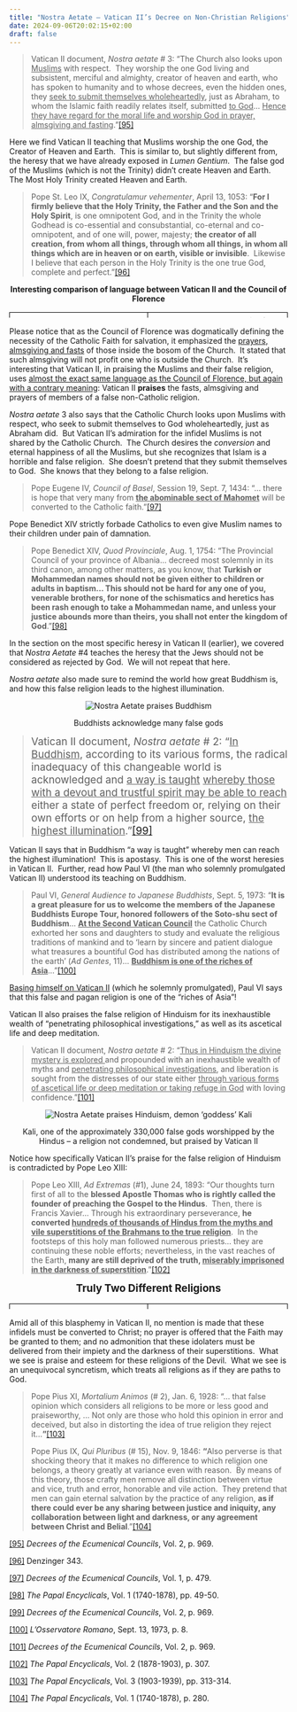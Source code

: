 ```yaml
---
title: "Nostra Aetate – Vatican II’s Decree on Non-Christian Religions"
date: 2024-09-06T20:02:15+02:00
draft: false
---
```



<blockquote>
<p>Vatican II document,<em> Nostra aetate</em> # 3: “The Church also looks upon <span style="text-decoration: underline;">Muslims</span> with respect.  They worship the one God living and subsistent, merciful and almighty, creator of heaven and earth, who has spoken to humanity and to whose decrees, even the hidden ones, they <span style="text-decoration: underline;">seek to submit themselves wholeheartedly</span>, just as Abraham, to whom the Islamic faith readily relates itself, submitted <span style="text-decoration: underline;">to God</span>… <span style="text-decoration: underline;">Hence they have regard for the moral life and worship God in prayer, almsgiving and fasting</span>.”<a id="_ednref95" title="" href="#_edn95" name="_ednref95">[95]</a></p>
</blockquote>

<p>Here we find Vatican II teaching that Muslims worship the one God, the Creator of Heaven and Earth.  This is similar to, but slightly different from, the heresy that we have already exposed in <em>Lumen Gentium</em>.  The false god of the Muslims (which is not the Trinity) didn’t create Heaven and Earth.  The Most Holy Trinity created Heaven and Earth.</p>

<blockquote>
<p>Pope St. Leo IX, <em>Congratulamur vehementer</em>, April 13, 1053: “<strong>For I firmly believe that the Holy Trinity, the Father and the Son and the Holy Spirit</strong>, is one omnipotent God, and in the Trinity the whole Godhead is co-essential and consubstantial, co-eternal and co-omnipotent, and of one will, power, majesty; <strong>the creator of all creation, from whom all things, through whom all things, in whom all things which are in heaven or on earth, visible or invisible</strong>.  Likewise I believe that each person in the Holy Trinity is the one true God, complete and perfect.”<a id="_ednref96" title="" href="#_edn96" name="_ednref96">[96]</a></p>

</blockquote>
<p align="center"><strong>Interesting comparison of language between Vatican II and the Council of Florence</strong></p>

<table style="margin-left: auto; margin-right: auto; width: 100%; height: 10px;">
<tbody>
<tr style="height: 74px;">
<td style="border: 1px solid #000000; vertical-align: middle; padding: 5px; height: 10px; text-align: left;" width="319">Vatican II document,<em> Nostra aetate</em> # 3:“The Church also looks upon <span style="text-decoration: underline;">Muslims</span> with respect.  They worship the one God living and subsistent, merciful and almighty, creator of heaven and earth, who has spoken to humanity and to whose decrees, even the hidden ones, they<span style="text-decoration: underline;"> seek to submit themselves wholeheartedly</span>, just as Abraham, to whom the Islamic faith readily relates itself, submitted <span style="text-decoration: underline;">to God</span>…<span style="text-decoration: underline;"> Hence they have regard for the moral life and <strong>worship God in prayer, almsgiving and fasting</strong></span>.”</td>
<td style="border: 1px solid #000000; vertical-align: middle; padding: 5px; height: 10px; text-align: left;" width="319">Pope Eugene IV, <em>Council of Florence</em>, 1441, <strong><em>ex cathedra</em></strong>:<strong>“</strong>The… Church firmly believes, professes and preaches that all those who are outside the Catholic Church, not only pagans but also Jews or heretics and schismatics, cannot share in eternal life and will go into the everlasting fire which was prepared for the Devil and his angels, unless they are joined to the Church before the end of their lives; that the unity of this ecclesiastical body is of such importance that <span style="text-decoration: underline;">only for those who abide in it do the Church’s sacraments contribute to salvation and</span> do <strong><span style="text-decoration: underline;">fasts, almsgiving and other works of piety</span></strong> and practices of the Christian militia produce eternal rewards; and that nobody can be saved, <span style="text-decoration: underline;">no matter how much he has given away in alms</span> and even if he has shed blood in the name of Christ, unless he has persevered in the bosom and unity of the Catholic Church.”<strong> </strong></td>
</tr>
</tbody>
</table>
<p>Please notice that as the Council of Florence was dogmatically defining the necessity of the Catholic Faith for salvation, it emphasized the <span style="text-decoration: underline;">prayers, almsgiving and fasts</span> of those inside the bosom of the Church.  It stated that such almsgiving will not profit one who is outside the Church.  It’s interesting that Vatican II, in praising the Muslims and their false religion, uses <span style="text-decoration: underline;">almost the exact same language as the Council of Florence, but again with a contrary meaning</span>: Vatican II <strong>praises</strong> the fasts, almsgiving and prayers of members of a false non-Catholic religion.</p>

<p><em>Nostra aetate</em> 3 also says that the Catholic Church looks upon Muslims with respect, who seek to submit themselves to God wholeheartedly, just as Abraham did.  But Vatican II’s admiration for the infidel Muslims is not shared by the Catholic Church.  The Church desires the <em>conversion </em>and eternal happiness of all the Muslims, but she recognizes that Islam is a horrible and false religion.  She doesn’t pretend that they submit themselves to God.  She knows that they belong to a false religion.</p>

<blockquote>
<p>Pope Eugene IV, <em>Council of Basel</em>, Session 19, Sept. 7, 1434: “… there is hope that very many from <strong><span style="text-decoration: underline;">the abominable sect of Mahomet</span></strong> will be converted to the Catholic faith.”<a id="_ednref97" title="" href="#_edn97" name="_ednref97">[97]</a></p>
</blockquote>

<p>Pope Benedict XIV strictly forbade Catholics to even give Muslim names to their children under pain of damnation.</p>

<blockquote>
<p>Pope Benedict XIV, <em>Quod Provinciale</em>, Aug. 1, 1754: “The Provincial Council of your province of Albania… decreed most solemnly in its third canon, among other matters, as you know, that <strong>Turkish or Mohammedan names should not be given either to children or adults in baptism… This should not be hard for any one of you, venerable brothers, for none of the schismatics and heretics has been rash enough to take a Mohammedan name, and unless your justice abounds more than theirs, you shall not enter the kingdom of God</strong>.”<a id="_ednref98" title="" href="#_edn98" name="_ednref98">[98]</a></p>
</blockquote>
<p>In the section on the most specific heresy in Vatican II (earlier), we covered that <em>Nostra Aetate</em> #4 teaches the heresy that the Jews should not be considered as rejected by God.  We will not repeat that here.</p>
<p><em>Nostra aetate</em> also made sure to remind the world how great Buddhism is, and how this false religion leads to the highest illumination.</p>
<p align="center"><img decoding="async" src="https://vaticancatholic.com/wp-content/uploads/2014/12/nostra-aetate-buddhism.jpg" alt="Nostra Aetate praises Buddhism" border="0" /></p>
<p align="center">Buddhists acknowledge many false gods</p>

<blockquote>
<p><span style="font-size: 14pt;">Vatican II document, <em>Nostra aetate</em> # 2: “<span style="text-decoration: underline;">In Buddhism</span>, according to its various forms, the radical inadequacy of this changeable world is acknowledged and <span style="text-decoration: underline;">a way is taught</span> <span style="text-decoration: underline;">whereby those with a devout and trustful spirit may be able to reach</span> either a state of perfect freedom or, relying on their own efforts or on help from a higher source, <span style="text-decoration: underline;">the highest illumination</span>.”<a id="_ednref99" title="" href="#_edn99" name="_ednref99">[99]</a></span></p>
</blockquote>
<p>Vatican II says that in Buddhism “a way is taught” whereby men can reach the highest illumination!  This is apostasy.  This is one of the worst heresies in Vatican II.  Further, read how Paul VI (the man who solemnly promulgated Vatican II) understood its teaching on Buddhism.</p>

<blockquote>
<p>Paul VI, <em>General Audience to Japanese Buddhists</em>, Sept. 5, 1973: “<strong>It is a great pleasure for us to welcome the members of the Japanese Buddhists Europe Tour, honored followers of the Soto-shu sect of Buddhism</strong>… <strong><span style="text-decoration: underline;">At the Second Vatican Council</span></strong> the Catholic Church exhorted her sons and daughters to study and evaluate the religious traditions of mankind and to ‘learn by sincere and patient dialogue what treasures a bountiful God has distributed among the nations of the earth’ (<em>Ad Gentes</em>, 11)… <strong><span style="text-decoration: underline;">Buddhism is one of the riches of Asia</span></strong>…”<a id="_ednref100" title="" href="#_edn100" name="_ednref100">[100]</a></p>
</blockquote>
<p><span style="text-decoration: underline;">Basing himself on Vatican II</span> (which he solemnly promulgated), Paul VI says that this false and pagan religion is one of the “riches of Asia”!</p>
<p>Vatican II also praises the false religion of Hinduism for its inexhaustible wealth of “penetrating philosophical investigations,” as well as its ascetical life and deep meditation.</p>

<blockquote>
<p>Vatican II document,<em> Nostra aetate</em> # 2: “<span style="text-decoration: underline;">Thus in Hinduism the divine mystery is explored </span>and propounded with an inexhaustible wealth of myths and <span style="text-decoration: underline;">penetrating philosophical investigations</span>, and liberation is sought from the distresses of our state either <span style="text-decoration: underline;">through various forms of ascetical life or deep meditation or taking refuge in God</span> with loving confidence.”<a id="_ednref101" title="" href="#_edn101" name="_ednref101">[101]</a></p>
</blockquote>
<p align="center"><img decoding="async" src="https://vaticancatholic.com/wp-content/uploads/2014/12/nostra-aetate-hinduism-goddess-kali.jpg" alt="Nostra Aetate praises Hinduism, demon ‘goddess’ Kali" /></p>
<p align="center">Kali, one of the approximately 330,000 false gods worshipped by the Hindus – a religion not condemned, but praised by Vatican II</p>
<p>Notice how specifically Vatican II’s praise for the false religion of Hinduism is contradicted by Pope Leo XIII:</p>

<blockquote>
<p>Pope Leo XIII, <em>Ad Extremas</em> (#1), June 24, 1893: “Our thoughts turn first of all to the <strong>blessed Apostle Thomas who is rightly called the founder of preaching the Gospel to the Hindus</strong>.  Then, there is Francis Xavier… Through his extraordinary perseverance, <strong>he converted <span style="text-decoration: underline;">hundreds of thousands of Hindus from the myths and vile superstitions of the Brahmans to the true religion</span></strong>.  In the footsteps of this holy man followed numerous priests… they are continuing these noble efforts; nevertheless, in the vast reaches of the Earth, <strong>many are still deprived of the truth, <span style="text-decoration: underline;">miserably imprisoned in the darkness of superstition</span></strong>.”<a id="_ednref102" title="" href="#_edn102" name="_ednref102">[102]</a></p>
</blockquote>
<p align="center"><strong><span style="font-size: 14pt;">Truly Two Different Religions</span></strong></p>

<table style="margin-left: auto; margin-right: auto; width: 100%; height: 10px;">
<tbody>
<tr style="height: 74px;">
<td style="border: 1px solid #000000; vertical-align: middle; padding: 5px; height: 10px; text-align: left;" width="319">Pope Leo XIII, <em>Ad Extremas</em> (#1), June 24, 1893: “… Through his extraordinary perseverance, <span style="text-decoration: underline;">he converted hundreds of thousands of Hindus from the <strong>myths and vile superstitions</strong> of the Brahmans to the true religion</span>.  In the footsteps of this holy man followed numerous priests… they are continuing these noble efforts; nevertheless, in the vast reaches of the Earth, <strong>many are still deprived of the truth, miserably imprisoned in the darkness of superstition</strong>.”</td>
<td style="border: 1px solid #000000; vertical-align: middle; padding: 5px; height: 10px; text-align: left;" width="319">Vatican II document,<em> Nostra aetate</em> (# 2): “<span style="text-decoration: underline;">Thus in Hinduism <strong>the divine mystery is explored and propounded with an inexhaustible wealth of myths</strong></span><strong> and <span style="text-decoration: underline;">penetrating philosophical investigations</span></strong>, and liberation is sought from the distresses of our state either <span style="text-decoration: underline;">through various forms of ascetical life or deep meditation or taking refuge in God with loving confidence</span>.”</td>
</tr>
</tbody>
</table>
<p>Amid all of this blasphemy in Vatican II, no mention is made that these infidels must be converted to Christ; no prayer is offered that the Faith may be granted to them; and no admonition that these idolaters must be delivered from their impiety and the darkness of their superstitions.  What we see is praise and esteem for these religions of the Devil.  What we see is an unequivocal syncretism, which treats all religions as if they are paths to God.</p>

<blockquote>
<p>Pope Pius XI, <em>Mortalium Animos</em> (# 2), Jan. 6, 1928: “… that false opinion which considers all religions to be more or less good and praiseworthy, … Not only are those who hold this opinion in error and deceived, but also in distorting the idea of true religion they reject it…<strong>”</strong><a id="_ednref103" title="" href="#_edn103" name="_ednref103">[103]</a></p>
<p>Pope Pius IX, <em>Qui Pluribus</em> (# 15), Nov. 9, 1846: <strong>“</strong>Also perverse is that shocking theory that it makes no difference to which religion one belongs, a theory greatly at variance even with reason.  By means of this theory, those crafty men remove all distinction between virtue and vice, truth and error, honorable and vile action.  They pretend that men can gain eternal salvation by the practice of any religion, <strong>as if there could ever be any sharing between justice and iniquity, any collaboration between light and darkness, or any agreement between Christ and Belial</strong>.”<a id="_ednref104" title="" href="#_edn104" name="_ednref104">[104]</a></p>
</blockquote>

<div class="footnotes">
<div id="edn95">
<p><a id="_edn95" title="" href="#_ednref95" name="_edn95">[95]</a> <em>Decrees of the Ecumenical Councils</em>, Vol. 2, p. 969.</p>

</div>
<div id="edn96">
<p><a id="_edn96" title="" href="#_ednref96" name="_edn96">[96]</a> Denzinger 343.</p>

</div>
<div id="edn97">
<p><a id="_edn97" title="" href="#_ednref97" name="_edn97">[97]</a> <em>Decrees of the Ecumenical Councils</em>, Vol. 1, p. 479.</p>

</div>
<div id="edn98">
<p><a id="_edn98" title="" href="#_ednref98" name="_edn98">[98]</a> <em>The Papal Encyclicals</em>, Vol. 1 (1740-1878), pp. 49-50.</p>

</div>
<div id="edn99">
<p><a id="_edn99" title="" href="#_ednref99" name="_edn99">[99]</a> <em>Decrees of the Ecumenical Councils</em>, Vol. 2, p. 969.</p>

</div>
<div id="edn100">
<p><a id="_edn100" title="" href="#_ednref100" name="_edn100">[100]</a> <em>L’Osservatore Romano</em>, Sept. 13, 1973, p. 8.</p>

</div>
<div id="edn101">
<p><a id="_edn101" title="" href="#_ednref101" name="_edn101">[101]</a> <em>Decrees of the Ecumenical Councils</em>, Vol. 2, p. 969.</p>

</div>
<div id="edn102">
<p><a id="_edn102" title="" href="#_ednref102" name="_edn102">[102]</a> <em>The Papal Encyclicals</em>, Vol. 2 (1878-1903), p. 307.</p>

</div>
<div id="edn103">
<p><a id="_edn103" title="" href="#_ednref103" name="_edn103">[103]</a> <em>The Papal Encyclicals</em>, Vol. 3 (1903-1939), pp. 313-314.</p>

</div>
<div id="edn104">
<p><a id="_edn104" title="" href="#_ednref104" name="_edn104">[104]</a> <em>The Papal Encyclicals</em>, Vol. 1 (1740-1878), p. 280.</p>

</div>
</div>
